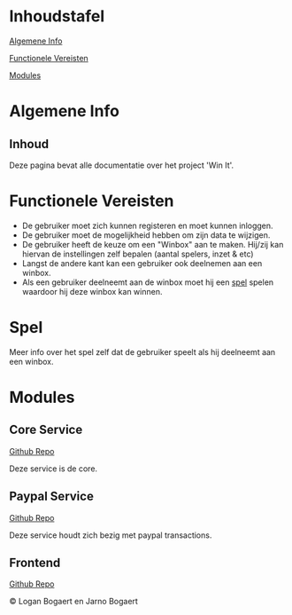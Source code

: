 # Inhoudstafel
[Algemene Info](#Algemene-info)

[Functionele Vereisten](#Functionele-vereisten)

[Modules](#Modules)

# Algemene Info
## Inhoud

Deze pagina bevat alle documentatie over het project 'Win It'.

# Functionele Vereisten

- De gebruiker moet zich kunnen registeren en moet kunnen inloggen.
- De gebruiker moet de mogelijkheid hebben om zijn data te wijzigen.
- De gebruiker heeft de keuze om een "Winbox" aan te maken. Hij/zij kan hiervan de instellingen zelf bepalen (aantal spelers, inzet & etc)
- Langst de andere kant kan een gebruiker ook deelnemen aan een winbox.
- Als een gebruiker deelneemt aan de winbox moet hij een [spel](#Spel) spelen waardoor hij deze winbox kan winnen.

# Spel

Meer info over het spel zelf dat de gebruiker speelt als hij deelneemt aan een winbox.

# Modules
## Core Service

[Github Repo](https://github.com/loganbogaert/Winit)

Deze service is de core.

## Paypal Service

[Github Repo](https://github.com/loganbogaert/Winit-third-party-microservice)

Deze service houdt zich bezig met paypal transactions.

## Frontend

[Github Repo](https://github.com/loganbogaert/winitFrontEnd/)


&copy; Logan Bogaert en Jarno Bogaert